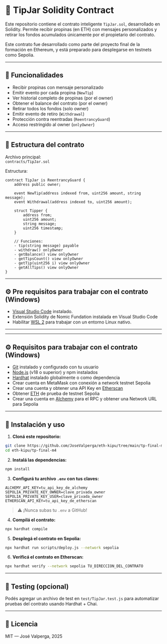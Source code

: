 # 💼 TipJar Solidity Contract

Este repositorio contiene el contrato inteligente `TipJar.sol`, desarrollado en Solidity. Permite recibir propinas (en ETH) con mensajes personalizados y retirar los fondos acumulados únicamente por el propietario del contrato.

Este contrato fue desarrollado como parte del proyecto final de la formación en Ethereum, y está preparado para desplegarse en testnets como Sepolia.

---

## 🚀 Funcionalidades

- Recibir propinas con mensaje personalizado
- Emitir evento por cada propina (`NewTip`)
- Ver historial completo de propinas (por el owner)
- Obtener el balance del contrato (por el owner)
- Retirar todos los fondos (solo owner)
- Emitir evento de retiro (`Withdrawal`)
- Protección contra reentradas (`ReentrancyGuard`)
- Acceso restringido al owner (`onlyOwner`)

---

## 📁 Estructura del contrato

Archivo principal:  
`contracts/TipJar.sol`

Estructura:

```solidity
contract TipJar is ReentrancyGuard {
    address public owner;

    event NewTip(address indexed from, uint256 amount, string message);
    event Withdrawal(address indexed to, uint256 amount);

    struct Tipper {
        address from;
        uint256 amount;
        string message;
        uint256 timestamp;
    }

    // Funciones:
    - tip(string message) payable
    - withdraw() onlyOwner
    - getBalance() view onlyOwner
    - getTipsCount() view onlyOwner
    - getTip(uint256 i) view onlyOwner
    - getAllTips() view onlyOwner
}
```

---
## ⚙️ Pre requisitos para trabajar con el contrato (Windows)

- [Visual Studio Code](https://code.visualstudio.com/) instalado.
- Extensión Solidity de Nomic Fundation instalada en Visual Studio Code
- Habilitar [WSL 2](https://learn.microsoft.com/es-es/windows/wsl/install) para trabajar con un entorno Linux nativo.
---

---
## ⚙️ Requisitos para trabajar con el contrato (Windows)

- [Git](https://git-scm.com/) instalado y configurado con tu usuario
- [Node.js](https://nodejs.org/) (v18 o superior) y npm instalados
- [Hardhat](https://hardhat.org/) instalado globalmente o como dependencia
- Crear cuenta en MetaMask con conexión a network testnet Sepolia
- Crear una cuenta y obtener una API Key en [Etherscan](https://etherscan.io/)
- Obtener [ETH](https://cloud.google.com/application/web3/faucet/ethereum/sepolia) de prueba de testnet Sepolia
- Crear una cuenta en [Alchemy](https://alchemy.com/) para el RPC y obtener una Network URL para Sepolia

---

## 🔧 Instalación y uso

1. **Cloná este repositorio:**

```bash
git clone https://github.com/JoseValperga/eth-kipu/tree/main/tp-final-m4
cd eth-kipu/tp-final-m4
```

2. **Instalá las dependencias:**

```bash
npm install
```

3. **Configurá tu archivo `.env` con tus claves:**

```env
ALCHEMY_API_KEY=tu_api_key_de_alchemy
SEPOLIA_PRIVATE_KEY_OWNER=clave_privada_owner
SEPOLIA_PRIVATE_KEY_USER=clave_privada_owner
ETHERSCAN_API_KEY=tu_api_key_de_etherscan
```

> ⚠️ ¡Nunca subas tu `.env` a GitHub!

4. **Compilá el contrato:**

```bash
npx hardhat compile
```

5. **Desplegá el contrato en Sepolia:**

```bash
npx hardhat run scripts/deploy.js --network sepolia
```

6. **Verificá el contrato en Etherscan:**

```bash
npx hardhat verify --network sepolia TU_DIRECCION_DEL_CONTRATO
```

---

## 🧪 Testing (opcional)

Podés agregar un archivo de test en `test/TipJar.test.js` para automatizar pruebas del contrato usando Hardhat + Chai.

---

## 📜 Licencia

MIT — José Valperga, 2025
